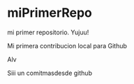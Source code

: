 # miPrimerRepo

mi primer repositorio. Yujuu!

Mi primera contribucion local para Github  

Alv 

Siii
un comitmasdesde github
